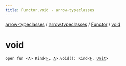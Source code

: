 ```yaml
---
title: Functor.void - arrow-typeclasses
---
```


[arrow-typeclasses](../../index.html) / [arrow.typeclasses](../index.html) / [Functor](index.html) / [void](./void.html)

# void

`open fun <A> Kind<`[`F`](index.html#F)`, `[`A`](void.html#A)`>.void(): Kind<`[`F`](index.html#F)`, `[`Unit`](https://kotlinlang.org/api/latest/jvm/stdlib/kotlin/-unit/index.html)`>`